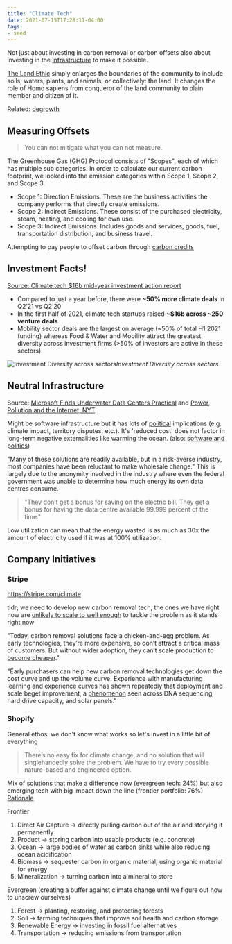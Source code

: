 ```yaml
---
title: "Climate Tech"
date: 2021-07-15T17:28:11-04:00
tags:
- seed
---
```


Not just about investing in carbon removal or carbon offsets also about investing in the [infrastructure](/thoughts/infrastructure) to make it possible. 

[The Land Ethic](https://www.cooperative-individualism.org/leopold-aldo_land-ethic-1949.pdf) simply enlarges the boundaries of the community to include soils, waters, plants, and animals, or collectively: the land. It changes the role of Homo sapiens from conqueror of the land community to plain member and citizen of it.

Related: [degrowth](thoughts/degrowth.md)

## Measuring Offsets
> You can not mitigate what you can not measure.

The Greenhouse Gas (GHG) Protocol consists of "Scopes", each of which has multiple sub categories. In order to calculate our current carbon footprint, we looked into the emission categories within Scope 1, Scope 2, and Scope 3.

- Scope 1: Direction Emissions. These are the business activities the company performs that directly create emissions.
- Scope 2: Indirect Emissions. These consist of the purchased electricity, steam, heating, and cooling for own use.
- Scope 3: Indirect Emissions. Includes goods and services, goods, fuel, transportation distribution, and business travel.

Attempting to pay people to offset carbon through [carbon credits](thoughts/carbon%20credits.md)

## Investment Facts!
[Source: Climate tech $16b mid-year investment action report](https://climatetechvc.substack.com/p/-climate-tech-16b-mid-year-investment)

* Compared to just a year before, there were **~50% more climate deals** in Q2’21 vs Q2’20
* In the first half of 2021, climate tech startups raised **~$16b across ~250 venture deals**
* Mobility sector deals are the largest on average (~50% of total H1 2021 funding) whereas Food & Water and Mobility attract the greatest diversity across investment firms (>50% of investors are active in these sectors)

![Investment Diversity across sectors](https://cdn.substack.com/image/fetch/w_1456,c_limit,f_auto,q_auto:good,fl_progressive:steep/https%3A%2F%2Fbucketeer-e05bbc84-baa3-437e-9518-adb32be77984.s3.amazonaws.com%2Fpublic%2Fimages%2Fff4c664b-816c-45ef-9e5d-720d1b279c2f_861x475.png)*Investment Diversity across sectors*

## Neutral Infrastructure
Source: [Microsoft Finds Underwater Data Centers Practical](https://www.datacenterknowledge.com/microsoft/microsoft-finds-underwater-data-centers-practical) and [Power, Pollution and the Internet, NYT](https://www.nytimes.com/2012/09/23/technology/data-centers-waste-vast-amounts-of-energy-belying-industry-image.html).

Might be software infrastructure but it has lots of [political](thoughts/Do%20Artifacts%20Have%20Politics.md) implications (e.g. climate impact, territory disputes, etc.). It's 'reduced cost' does not factor in long-term negative externalities like warming the ocean. (also: [software and politics](thoughts/software%20and%20politics.md))

"Many of these solutions are readily available, but in a risk-averse industry, most companies have been reluctant to make wholesale change." This is largely due to the anonymity involved in the industry where even the federal government was unable to determine how much energy its own data centres consume.

> "They don’t get a bonus for saving on the electric bill. They get a bonus for having the data centre available 99.999 percent of the time."

Low utilization can mean that the energy wasted is as much as 30x the amount of electricity used if it was at 100% utilization.

## Company Initiatives
### Stripe
https://stripe.com/climate

tldr; we need to develop new carbon removal tech, the ones we have right now are [unlikely to scale to well enough](https://iopscience.iop.org/article/10.1088/1748-9326/aabf9f) to tackle the problem as it stands right now

"Today, carbon removal solutions face a chicken-and-egg problem. As early technologies, they’re more expensive, so don’t attract a critical mass of customers. But without wider adoption, they can’t scale production to [become cheaper](https://en.wikipedia.org/wiki/Experience_curve_effects)."

"Early purchasers can help new carbon removal technologies get down the cost curve and up the volume curve. Experience with manufacturing learning and experience curves has shown repeatedly that deployment and scale beget improvement, a [phenomenon](https://journals.plos.org/plosone/article?id=10.1371/journal.pone.0052669) seen across DNA sequencing, hard drive capacity, and solar panels."

### Shopify
General ethos: we don't know what works so let's invest in a little bit of everything

> There’s no easy fix for climate change, and no solution that will singlehandedly solve the problem. We have to try every possible nature-based and engineered option.

Mix of solutions that make a difference now (evergreen tech: 24%) but also emerging tech with big impact down the line (frontier portfolio: 76%) [Rationale](https://cdn.shopify.com/static/sustainability/How-to-Kick-Start-the-Carbon-Removal-Market_Shopifys-Playbook.pdf)

Frontier
1. Direct Air Capture -> directly pulling carbon out of the air and storying it permanently
2. Product -> storing carbon into usable products (e.g. concrete)
3. Ocean -> large bodies of water as carbon sinks while also reducing ocean acidification
4. Biomass -> sequester carbon in organic material, using organic material for energy
5. Mineralization -> turning carbon into a mineral to store

Evergreen (creating a buffer against climate change until we figure out how to unscrew ourselves)
1. Forest -> planting, restoring, and protecting forests
2. Soil -> farming techniques that improve soil health and carbon storage
3. Renewable Energy -> investing in fossil fuel alternatives
4. Transportation -> reducing emissions from transportation